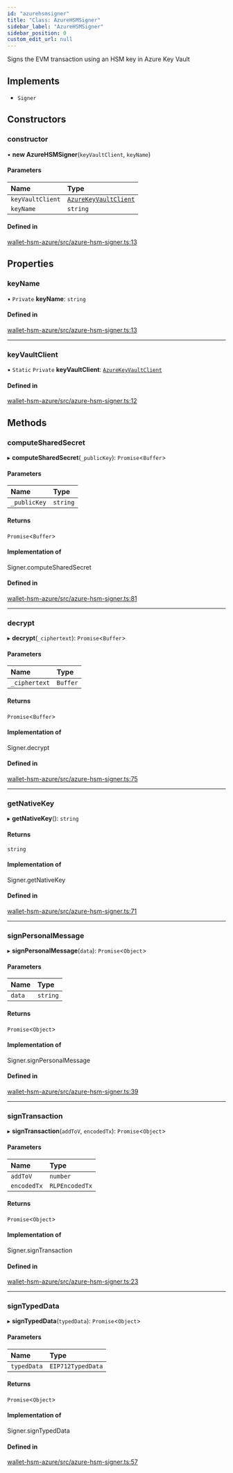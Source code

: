 ```yaml
---
id: "azurehsmsigner"
title: "Class: AzureHSMSigner"
sidebar_label: "AzureHSMSigner"
sidebar_position: 0
custom_edit_url: null
---
```


Signs the EVM transaction using an HSM key in Azure Key Vault

## Implements

- `Signer`

## Constructors

### constructor

• **new AzureHSMSigner**(`keyVaultClient`, `keyName`)

#### Parameters

| Name | Type |
| :------ | :------ |
| `keyVaultClient` | [`AzureKeyVaultClient`](azurekeyvaultclient.md) |
| `keyName` | `string` |

#### Defined in

[wallet-hsm-azure/src/azure-hsm-signer.ts:13](https://github.com/celo-org/celo-monorepo/tree/master/azure-hsm-signer.ts#L13)

## Properties

### keyName

• `Private` **keyName**: `string`

#### Defined in

[wallet-hsm-azure/src/azure-hsm-signer.ts:13](https://github.com/celo-org/celo-monorepo/tree/master/azure-hsm-signer.ts#L13)

___

### keyVaultClient

▪ `Static` `Private` **keyVaultClient**: [`AzureKeyVaultClient`](azurekeyvaultclient.md)

#### Defined in

[wallet-hsm-azure/src/azure-hsm-signer.ts:12](https://github.com/celo-org/celo-monorepo/tree/master/azure-hsm-signer.ts#L12)

## Methods

### computeSharedSecret

▸ **computeSharedSecret**(`_publicKey`): `Promise`<`Buffer`\>

#### Parameters

| Name | Type |
| :------ | :------ |
| `_publicKey` | `string` |

#### Returns

`Promise`<`Buffer`\>

#### Implementation of

Signer.computeSharedSecret

#### Defined in

[wallet-hsm-azure/src/azure-hsm-signer.ts:81](https://github.com/celo-org/celo-monorepo/tree/master/azure-hsm-signer.ts#L81)

___

### decrypt

▸ **decrypt**(`_ciphertext`): `Promise`<`Buffer`\>

#### Parameters

| Name | Type |
| :------ | :------ |
| `_ciphertext` | `Buffer` |

#### Returns

`Promise`<`Buffer`\>

#### Implementation of

Signer.decrypt

#### Defined in

[wallet-hsm-azure/src/azure-hsm-signer.ts:75](https://github.com/celo-org/celo-monorepo/tree/master/azure-hsm-signer.ts#L75)

___

### getNativeKey

▸ **getNativeKey**(): `string`

#### Returns

`string`

#### Implementation of

Signer.getNativeKey

#### Defined in

[wallet-hsm-azure/src/azure-hsm-signer.ts:71](https://github.com/celo-org/celo-monorepo/tree/master/azure-hsm-signer.ts#L71)

___

### signPersonalMessage

▸ **signPersonalMessage**(`data`): `Promise`<`Object`\>

#### Parameters

| Name | Type |
| :------ | :------ |
| `data` | `string` |

#### Returns

`Promise`<`Object`\>

#### Implementation of

Signer.signPersonalMessage

#### Defined in

[wallet-hsm-azure/src/azure-hsm-signer.ts:39](https://github.com/celo-org/celo-monorepo/tree/master/azure-hsm-signer.ts#L39)

___

### signTransaction

▸ **signTransaction**(`addToV`, `encodedTx`): `Promise`<`Object`\>

#### Parameters

| Name | Type |
| :------ | :------ |
| `addToV` | `number` |
| `encodedTx` | `RLPEncodedTx` |

#### Returns

`Promise`<`Object`\>

#### Implementation of

Signer.signTransaction

#### Defined in

[wallet-hsm-azure/src/azure-hsm-signer.ts:23](https://github.com/celo-org/celo-monorepo/tree/master/azure-hsm-signer.ts#L23)

___

### signTypedData

▸ **signTypedData**(`typedData`): `Promise`<`Object`\>

#### Parameters

| Name | Type |
| :------ | :------ |
| `typedData` | `EIP712TypedData` |

#### Returns

`Promise`<`Object`\>

#### Implementation of

Signer.signTypedData

#### Defined in

[wallet-hsm-azure/src/azure-hsm-signer.ts:57](https://github.com/celo-org/celo-monorepo/tree/master/azure-hsm-signer.ts#L57)
